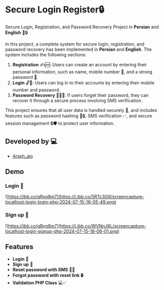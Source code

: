 # Secure Login Register🔒

Secure Login, Registration, and Password Recovery Project in **Persian** and **English** 🎯🔒

In this project, a complete system for secure login, registration, and password recovery has been implemented in **Persian** and **English**. The system includes the following sections:

1. **Registration** ✍️🆕: Users can create an account by entering their personal information, such as name, mobile number 📱, and a strong password 🔑.
2. **Login** 🔓👤: Users can log in to their accounts by entering their mobile number and password.
3. **Password Recovery** 🔄🔑📱: If users forget their password, they can recover it through a secure process involving SMS verification.

This project ensures that all user data is handled securely 🔐, and includes features such as password hashing 🔢🔒, SMS verification ✅, and secure session management 🔒🛡️ to protect user information.

## Developed by 💻

- [Arash_aio](https://t.me/arash_aio)

## Demo

### Login 💎
![https://ibb.co/gRyg8m7](https://i.ibb.co/5RTc3G9/screencapture-localhost-login-login-php-2024-07-15-18-05-49.png)

### Sign up 💎
![https://ibb.co/gRyg8m7](https://i.ibb.co/WVNnJ6L/screencapture-localhost-login-signup-php-2024-07-15-18-06-01.png)

## Features

- **Login** 💎
- **Sign up** 💎
- **Reset password with SMS** 📱🔄
- **Forgot password with reset link 🔒**
- **Validation PHP Class** 💻✅
